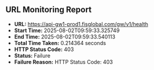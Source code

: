 ## URL Monitoring Report

- **URL:** https://api-gw1-prod1.fisglobal.com/gw/v1/health
- **Start Time:** 2025-08-02T09:59:33.325749
- **End Time:** 2025-08-02T09:59:33.540113
- **Total Time Taken:** 0.214364 seconds
- **HTTP Status Code:** 403
- **Status:** Failure
- **Failure Reason:** HTTP Status Code: 403
